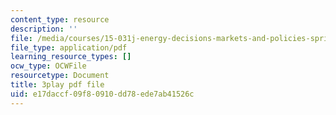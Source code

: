 ```yaml
---
content_type: resource
description: ''
file: /media/courses/15-031j-energy-decisions-markets-and-policies-spring-2012/e17daccf09f80910dd78ede7ab41526c_ruRaCsL9tpQ.pdf
file_type: application/pdf
learning_resource_types: []
ocw_type: OCWFile
resourcetype: Document
title: 3play pdf file
uid: e17daccf-09f8-0910-dd78-ede7ab41526c
---
```

